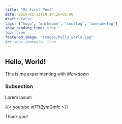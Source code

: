 ```yaml
---
title: "My First Post"
date: 2019-01-13T10:14:26+01:00
draft: false
tags: ["hugo", "markdown", "cooltag", "awesometag"]
show_reading_time: true
toc: true
featured_image: "images/hello_world.jpg"
### show_comments: true
---
```


## Hello, World!

This is me experimenting with _Markdown_

### Subsection

Lorem Ipsum

{{< youtube w7Ft2ymGmfc >}}

Thank you!